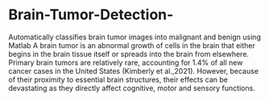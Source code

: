 # Brain-Tumor-Detection-
Automatically classifies brain tumor images into malignant and benign using Matlab
A brain tumor is an abnormal growth of cells in the brain that either begins in the brain tissue
itself or spreads into the brain from elsewhere. Primary brain tumors are relatively rare,
accounting for 1.4% of all new cancer cases in the United States (Kimberly et al.,2021).
However, because of their proximity to essential brain structures, their effects can be devastating
as they directly affect cognitive, motor and sensory functions.
